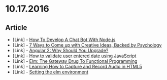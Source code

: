 # 10.17.2016

## Article

- \[Link\] - [How To Develop A Chat Bot With Node.js](https://www.smashingmagazine.com/2016/10/how-to-develop-a-chat-bot-with-node-js/)
- \[Link\] - [7 Ways to Come up with Creative Ideas, Backed by Psychology](https://speckyboy.com/creative-ideas-psychology/)
- \[Link\] - [Angular 2: Why Should You Upgrade?](https://medium.com/@varunbhagat/angular-2-why-should-you-upgrade-ef9703ef758d#.tjfdscax8)
- \[Link\] - [How to validate user entered date using JavaScript](https://medium.com/@sampathsl/how-to-validate-user-entered-date-using-javascript-792f9bbea6df#.3d2uc6qy0)
- \[Link\] - [Elm: The Gateway Drug To Functional Programming](https://becoming-functional.com/elm-the-gateway-drug-to-functional-programming-23ee2ea62ad7#.m8odj4tdi)
- \[Link\] - [Learning How to Capture and Record Audio in HTML5](https://medium.com/@yushulx/learning-how-to-capture-and-record-audio-in-html5-6fe68a769bf9#.8mm5htq9r)
- \[Link\] - [Setting the elm environment](https://medium.com/@katzicat/setting-the-elm-environment-e32b46b86689#.cvrshcrdm)
